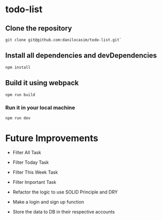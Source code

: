 # todo-list

## Clone the repository

```
git clone git@github.com:danilocasim/todo-list.git`
```

## Install all dependencies and devDependencies

```
npm install
```

## Build it using webpack

```
npm run build
```

### Run it in your local machine

```
npm run dev
```

# Future Improvements

- Filter All Task
- Filter Today Task
- Filter This Week Task
- Filter Important Task
- Refactor the logic to use SOLID Principle and DRY

- Make a login and sign up function
- Store the data to DB in their respective accounts
